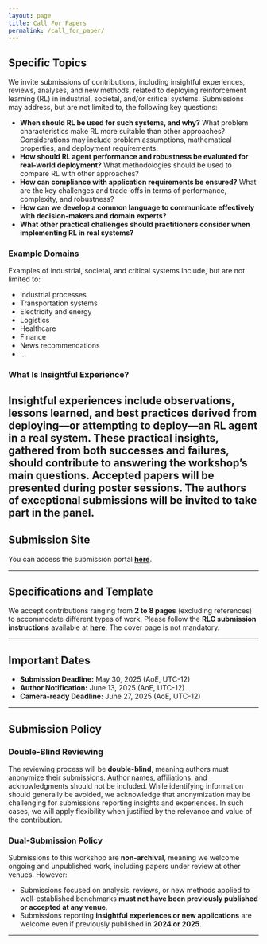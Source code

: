 ```yaml
---
layout: page
title: Call For Papers
permalink: /call_for_paper/
---
```


## Specific Topics

We invite submissions of contributions, including insightful experiences, reviews, analyses, and new methods, related to deploying reinforcement learning (RL) in industrial, societal, and/or critical systems. Submissions may address, but are not limited to, the following key questions:

- **When should RL be used for such systems, and why?** What problem characteristics make RL more suitable than other approaches? Considerations may include problem assumptions, mathematical properties, and deployment requirements.
- **How should RL agent performance and robustness be evaluated for real-world deployment?** What methodologies should be used to compare RL with other approaches?
- **How can compliance with application requirements be ensured?** What are the key challenges and trade-offs in terms of performance, complexity, and robustness?
- **How can we develop a common language to communicate effectively with decision-makers and domain experts?**
- **What other practical challenges should practitioners consider when implementing RL in real systems?**

### Example Domains
Examples of industrial, societal, and critical systems include, but are not limited to:

- Industrial processes
- Transportation systems
- Electricity and energy
- Logistics
- Healthcare
- Finance
- News recommendations
- ...

### What Is Insightful Experience?
Insightful experiences include observations, lessons learned, and best practices derived from deploying—or attempting to deploy—an RL agent in a real system. 
These practical insights, gathered from both successes and failures, should contribute to answering the workshop’s main questions. 
**Accepted papers will be presented during poster sessions. The authors of exceptional submissions will be invited to take part in the panel.**
---

## Submission Site

You can access the submission portal **[here](https://openreview.net/group?id=rl-conference.cc/RLC/2025/Workshop/RL4RS)**. 

---

## Specifications and Template

We accept contributions ranging from **2 to 8 pages** (excluding references) to accommodate different types of work. Please follow the **RLC submission instructions** available at **[here](https://rl-conference.cc/submissionInstructions.html)**. The cover page is not mandatory.

---

## Important Dates

- **Submission Deadline:** May 30, 2025 (AoE, UTC-12)
- **Author Notification:** June 13, 2025 (AoE, UTC-12)
- **Camera-ready Deadline:** June 27, 2025 (AoE, UTC-12)

---

## Submission Policy

### Double-Blind Reviewing

The reviewing process will be **double-blind**, meaning authors must anonymize their submissions. Author names, affiliations, and acknowledgments should not be included. While identifying information should generally be avoided, we acknowledge that anonymization may be challenging for submissions reporting insights and experiences. In such cases, we will apply flexibility when justified by the relevance and value of the contribution.

### Dual-Submission Policy

Submissions to this workshop are **non-archival**, meaning we welcome ongoing and unpublished work, including papers under review at other venues. However:
- Submissions focused on analysis, reviews, or new methods applied to well-established benchmarks **must not have been previously published or accepted at any venue**.
- Submissions reporting **insightful experiences or new applications** are welcome even if previously published in **2024 or 2025**.

---


